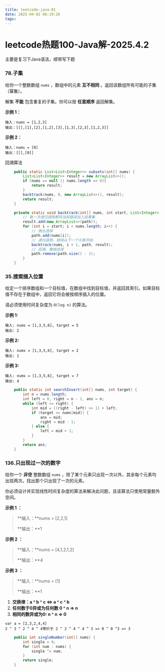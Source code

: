 ```yaml
---
title: leetcode-java-01
date: 2025-04-02 06:19:26
tags:
---
```


# leetcode热题100-Java解-2025.4.2

主要是复习下Java语法，顺带写下题



### 78.子集

给你一个整数数组 `nums` ，数组中的元素 **互不相同** 。返回该数组所有可能的子集（幂集）。

解集 **不能** 包含重复的子集。你可以按 **任意顺序** 返回解集。



**示例 1：**

```
输入：nums = [1,2,3]
输出：[[],[1],[2],[1,2],[3],[1,3],[2,3],[1,2,3]]
```

**示例 2：**

```
输入：nums = [0]
输出：[[],[0]]
```



回溯算法

```java
	public static List<List<Integer>> subsets(int[] nums) {
        List<List<Integer>> result = new ArrayList<>();
        if (nums == null || nums.length == 0){
            return result;
        }
        backtrack(nums, 0, new ArrayList<>(), result);
        return result;
    }

    private static void backtrack(int[] nums, int start, List<Integer> path, List<List<Integer>> result) {
        // 每一次递归调用都将当前路径加入结果集
        result.add(new ArrayList<>(path));
        for (int i = start; i < nums.length; i++) {
            // 做出选择
            path.add(nums[i]);
            // 递归调用，继续从下一个元素开始
            backtrack(nums, i + 1, path, result);
            // 回溯，撤销选择
            path.remove(path.size() - 1);
        }
    }
```



### 35.搜索插入位置

给定一个排序数组和一个目标值，在数组中找到目标值，并返回其索引。如果目标值不存在于数组中，返回它将会被按顺序插入的位置。

请必须使用时间复杂度为 `O(log n)` 的算法。



**示例 1:**

```
输入: nums = [1,3,5,6], target = 5
输出: 2
```

**示例 2:**

```
输入: nums = [1,3,5,6], target = 2
输出: 1
```

**示例 3:**

```
输入: nums = [1,3,5,6], target = 7
输出: 4
```



```java
	public static int searchInsert(int[] nums, int target) {
        int n = nums.length;
        int left = 0, right = n - 1, ans = n;
        while (left <= right) {
            int mid = ((right - left) >> 1) + left;
            if (target <= nums[mid]) {
                ans = mid;
                right = mid - 1;
            } else {
                left = mid + 1;
            }
        }
        return ans;
    }
```



### 136.只出现过一次的数字

给你一个 **非空** 整数数组 `nums` ，除了某个元素只出现一次以外，其余每个元素均出现两次。找出那个只出现了一次的元素。

你必须设计并实现线性时间复杂度的算法来解决此问题，且该算法只使用常量额外空间。



**示例 1 ：**

>  **输入：**nums = [2,2,1]
>
> **输出：**1

**示例 2 ：**

>  **输入：**nums = [4,1,2,1,2]
>
> **输出：**4

**示例 3 ：**

>  **输入：**nums = [1]
>
> **输出：**1



1. **交换律：a ^ b ^ c <=> a ^ c ^ b**
2. **任何数于0异或为任何数 0 ^ n => n**
3. **相同的数异或为0: n ^ n => 0**

```
var a = [2,3,2,4,4]
2 ^ 3 ^ 2 ^ 4 ^ 4等价于 2 ^ 2 ^ 4 ^ 4 ^ 3 => 0 ^ 0 ^3 => 3
```



```java
	public int singleNumber(int[] nums) {
        int single = 0;
        for (int num : nums) {
            single ^= num;
        }
        return single;
    }
```

